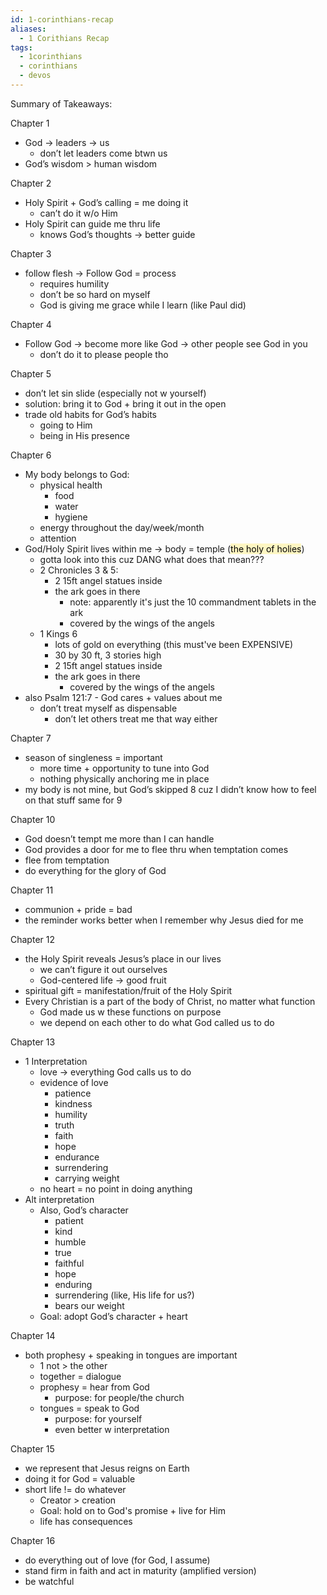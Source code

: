 ```yaml
---
id: 1-corinthians-recap
aliases:
  - 1 Corithians Recap
tags:
  - 1corinthians
  - corinthians
  - devos
---
```

Summary of Takeaways:

Chapter 1
- God -> leaders -> us
	- don’t let leaders come btwn us
- God’s wisdom > human wisdom

Chapter 2
- Holy Spirit + God’s calling = me doing it
	- can’t do it w/o Him
- Holy Spirit can guide me thru life
	- knows God’s thoughts -> better guide

Chapter 3
- follow flesh -> Follow God = process
	- requires humility
	- don’t be so hard on myself
	- God is giving me grace while I learn (like Paul did)

Chapter 4
- Follow God -> become more like God -> other people see God in you
	- don’t do it to please people tho

Chapter 5
- don’t let sin slide (especially not w yourself)
- solution: bring it to God + bring it out in the open
- trade old habits for God’s habits
	- going to Him
	- being in His presence

Chapter 6
- My body belongs to God:
	- physical health
		- food
		- water
		- hygiene
	- energy throughout the day/week/month
	- attention
- God/Holy Spirit lives within me -> body = temple (<mark style="background: #FFF3A3A6;">the holy of holies</mark>)
	- gotta look into this cuz DANG what does that mean???
	- 2 Chronicles 3 & 5: 
		- 2 15ft angel statues inside
		- the ark goes in there
			- note: apparently it's just the 10 commandment tablets in the ark
			- covered by the wings of the angels
	- 1 Kings 6
		- lots of gold on everything (this must've been EXPENSIVE)
		- 30 by 30 ft, 3 stories high
		- 2 15ft angel statues inside
		- the ark goes in there
			- covered by the wings of the angels
- also Psalm 121:7 - God cares + values about me
	- don’t treat myself as dispensable
		- don’t let others treat me that way either

Chapter 7
- season of singleness = important
	- more time + opportunity to tune into God
	- nothing physically anchoring me in place
- my body is not mine, but God’s
skipped 8 cuz I didn’t know how to feel on that stuff
same for 9

Chapter 10
- God doesn’t tempt me more than I can handle
- God provides a door for me to flee thru when temptation comes
- flee from temptation
- do everything for the glory of God

Chapter 11
- communion + pride = bad
- the reminder works better when I remember why Jesus died for me

Chapter 12
- the Holy Spirit reveals Jesus’s place in our lives
	- we can’t figure it out ourselves
	- God-centered life -> good fruit
- spiritual gift = manifestation/fruit of the Holy Spirit
- Every Christian is a part of the body of Christ, no matter what function
	- God made us w these functions on purpose
	- we depend on each other to do what God called us to do

Chapter 13
- 1 Interpretation
	- love -> everything God calls us to do
	- evidence of love
		- patience
		- kindness
		- humility
		- truth
		- faith
		- hope
		- endurance
		- surrendering
		- carrying weight
	- no heart = no point in doing anything
- Alt interpretation
	- Also, God’s character
		- patient
		- kind
		- humble
		- true
		- faithful
		- hope
		- enduring
		- surrendering (like, His life for us?)
		- bears our weight
	- Goal: adopt God’s character + heart

Chapter 14
- both prophesy + speaking in tongues are important
	- 1 not > the other
	- together = dialogue
	- prophesy = hear from God
		- purpose: for people/the church
	- tongues = speak to God
		- purpose: for yourself
		- even better w interpretation

Chapter 15
- we represent that Jesus reigns on Earth
- doing it for God = valuable
- short life != do whatever
	- Creator > creation
	- Goal: hold on to God's promise + live for Him
	- life has consequences

Chapter 16
- do everything out of love (for God, I assume)
- stand firm in faith and act in maturity (amplified version)
- be watchful